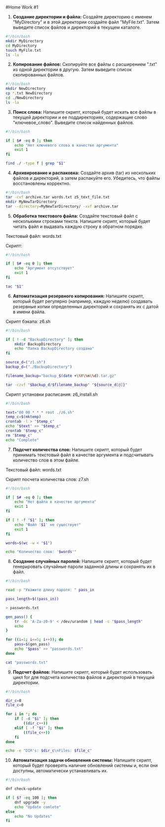 #Home Work #1

1. **Создание директории и файла:**
   Создайте директорию с именем "MyDirectory" и в этой директории создайте файл "MyFile.txt". Затем выведите список файлов и директорий в текущем каталоге.
```bash
#!/bin/bash
mkdir MyDirectory
cd MyDirectory
touch MyFile.txt
ls -la
```

2. **Копирование файлов:**
   Скопируйте все файлы с расширением ".txt" из одной директории в другую. Затем выведите список скопированных файлов.
```bash
#!/bin/bash
mkdir NewDirectory
cp *.txt NewDirectory
cd ./NewDirectory
ls -la
```

3. **Поиск слова:**
   Напишите скрипт, который будет искать все файлы в текущей директории и ее поддиректориях, содержащие слово "ключевое_слово". Выведите список найденных файлов.
```bash
#!/bin/bash

if [ $# -eq 0 ]; then
	echo "Нет ключевого слова в качестве аргумента"
	exit 1
fi

find ./ -type f | grep "$1"
```

4. **Архивирование и распаковка:**
   Создайте архив (tar) из нескольких файлов и директорий, а затем распакуйте его. Убедитесь, что файлы восстановлены корректно.
```bash
#!/bin/bash
tar -cvf archive.tar words.txt z5_text_file.txt
mkdir MyNewTarDirectory
tar --directory=MyNewTarDirectory/ -xvf archive.tar
```

5. **Обработка текстового файла:**
   Создайте текстовый файл с несколькими строками текста. Напишите скрипт, который будет читать файл и выдавать каждую строку в обратном порядке.

Текстовый файл: words.txt

Скрипт:
```bash
#!/bin/bash

if [ $# -eq 0 ]; then
	echo "Аргумент отсутствует"
	exit 1
fi

tac "$1"
```

6. **Автоматизация резервного копирования:**
   Напишите скрипт, который будет регулярно (например, каждую неделю) создавать резервные копии определенных директорий и сохранять их с датой в имени файла.

Скрипт бэкапа: z6.sh
```bash
#!/bin/bash

if [ ! -d "BackupDirectory" ]; then
	mkdir BackupDirectory
	echo "Папка BackupDirectory создана"
fi

source_d=("z1.sh")
backup_d=("./BackupDirectory")

filename_backup="backup_$(date +\%Y\%m\%d).tar.gz"

tar -czvf "$backup_d/$filename_backup" "${source_d[@]}"
```

Скрипт установки расписания: z6_install.sh
```bash
#!/bin/bash

text="00 00 * * * root ./z6.sh"
temp_c=$(mktemp)
crontab -l > "$temp_c"
echo "$text" >> "$temp_c"
crontab "$temp_c"
rm "$temp_c"
echo "Complete"
```

7. **Подсчет количества слов:**
   Напишите скрипт, который будет принимать текстовый файл в качестве аргумента и подсчитывать количество слов в этом файле.

Текстовый файл: words.txt

Скрипт посчета количества слов: z7.sh
```bash
#!/bin/bash

if [ $# -eq 0 ]; then
	echo "Нет файла в качестве аргумента"
	exit 1
fi

if [ ! -f "$1" ]; then
	echo "Файл '$1' не существует"
	exit 1
fi

words=$(wc -w < "$1")

echo "Количество слов: '$words'"
```

8. **Создание случайных паролей:**
   Напишите скрипт, который будет генерировать случайные пароли заданной длины и сохранять их в файл.
```bash
#!/bin/bash

read -p "Укажите длину пароля: " pass_in

pass_length=$((pass_in))

> passwords.txt

gen_pass() {
	tr -dc 'A-Za-z0-9' < /dev/urandom | head -c "$pass_length"
	echo
}

for ((i=1; i<=5; i++)); do
	pass=$(gen_pass)
	echo "$pass" >> "passwords.txt"
done

cat "passwords.txt"
```

9. **Подсчет файлов:**
Напишите скрипт, который будет использовать цикл for для подсчета количества файлов и директорий в текущей директории.
```bash
#!/bin/bash

dir_c=0
file_c=0

for i in *; do
	if [ -d "$i" ]; then
		((dir_c++))
	elif [ -f "$i" ]; then
		((file_c++))
	fi
done

echo -e "DIR's: $dir_c\nFiles: $file_c"
```

10. **Автоматизация задачи обновления системы:**
    Напишите скрипт, который будет проверять наличие обновлений системы и, если они доступны, автоматически устанавливать их.
```bash
#!/bin/bash

dnf check-update

if [ $? -eq 100 ]; then
	dnf upgrade -y
	echo "Update comlete"
else
	echo "No Updates"
fi
```

